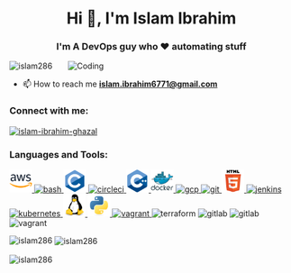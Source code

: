 <h1 align="center">Hi 👋, I'm Islam Ibrahim</h1>
<h3 align="center">I'm A DevOps guy who ❤️ automating stuff</h3>

<img align="right" alt="Coding" width="400" src="https://liveimages.algoworks.com/new-algoworks/wp-content/uploads/2022/06/28161925/DevOps-min.gif"/>


<p align="left"> <img src="https://komarev.com/ghpvc/?username=islam286&label=Profile%20views&color=0e75b6&style=flat" alt="islam286" /> </p>

- 📫 How to reach me **islam.ibrahim6771@gmail.com**

<h3 align="left">Connect with me:</h3>
<p align="left">
<a href="https://linkedin.com/in/islam-ibrahim-ghazal" target="blank"><img align="center" src="https://raw.githubusercontent.com/rahuldkjain/github-profile-readme-generator/master/src/images/icons/Social/linked-in-alt.svg" alt="islam-ibrahim-ghazal" height="30" width="40" /></a>
</p>

<h3 align="left">Languages and Tools:</h3>
<p align="left"> <a href="https://aws.amazon.com" target="_blank" rel="noreferrer"> <img src="https://raw.githubusercontent.com/devicons/devicon/master/icons/amazonwebservices/amazonwebservices-original-wordmark.svg" alt="aws" width="40" height="40"/> </a> <a href="https://www.gnu.org/software/bash/" target="_blank" rel="noreferrer"> <img src="https://www.vectorlogo.zone/logos/gnu_bash/gnu_bash-icon.svg" alt="bash" width="40" height="40"/> </a> <a href="https://www.cprogramming.com/" target="_blank" rel="noreferrer"> <img src="https://raw.githubusercontent.com/devicons/devicon/master/icons/c/c-original.svg" alt="c" width="40" height="40"/> </a> <a href="https://circleci.com" target="_blank" rel="noreferrer"> <img src="https://www.vectorlogo.zone/logos/circleci/circleci-icon.svg" alt="circleci" width="40" height="40"/> </a> <a href="https://www.w3schools.com/cpp/" target="_blank" rel="noreferrer"> <img src="https://raw.githubusercontent.com/devicons/devicon/master/icons/cplusplus/cplusplus-original.svg" alt="cplusplus" width="40" height="40"/> </a> <a href="https://www.docker.com/" target="_blank" rel="noreferrer"> <img src="https://raw.githubusercontent.com/devicons/devicon/master/icons/docker/docker-original-wordmark.svg" alt="docker" width="40" height="40"/> </a> <a href="https://cloud.google.com" target="_blank" rel="noreferrer"> <img src="https://www.vectorlogo.zone/logos/google_cloud/google_cloud-icon.svg" alt="gcp" width="40" height="40"/> </a> <a href="https://git-scm.com/" target="_blank" rel="noreferrer"> <img src="https://www.vectorlogo.zone/logos/git-scm/git-scm-icon.svg" alt="git" width="40" height="40"/> </a> <a href="https://www.w3.org/html/" target="_blank" rel="noreferrer"> <img src="https://raw.githubusercontent.com/devicons/devicon/master/icons/html5/html5-original-wordmark.svg" alt="html5" width="40" height="40"/> </a> <a href="https://www.jenkins.io" target="_blank" rel="noreferrer"> <img src="https://www.vectorlogo.zone/logos/jenkins/jenkins-icon.svg" alt="jenkins" width="40" height="40"/> </a> <a href="https://kubernetes.io" target="_blank" rel="noreferrer"> <img src="https://www.vectorlogo.zone/logos/kubernetes/kubernetes-icon.svg" alt="kubernetes" width="40" height="40"/> </a> <a href="https://www.linux.org/" target="_blank" rel="noreferrer"> <img src="https://raw.githubusercontent.com/devicons/devicon/master/icons/linux/linux-original.svg" alt="linux" width="40" height="40"/> </a> <a href="https://www.python.org" target="_blank" rel="noreferrer"> <img src="https://raw.githubusercontent.com/devicons/devicon/master/icons/python/python-original.svg" alt="python" width="40" height="40"/> </a> <a href="https://www.vagrantup.com/" target="_blank" rel="noreferrer"> <img src="https://www.vectorlogo.zone/logos/vagrantup/vagrantup-icon.svg" alt="vagrant" width="40" height="40"/> </a> <img src="https://www.vectorlogo.zone/logos/terraformio/terraformio-icon.svg" alt="terraform" width="40" height="40"/> </a> <img src="https://www.vectorlogo.zone/logos/gitlab/gitlab-icon.svg" alt="gitlab" width="40" height="40"/> </a> <img src="https://www.vectorlogo.zone/logos/mysql/mysql-icon.svg" alt="gitlab" width="40" height="40"/> <img src="https://www.vectorlogo.zone/logos/ansible/ansible-icon.svg" alt="vagrant" width="40" height="40"/> </a> </p>

<p><img align="left" src="https://github-readme-stats.vercel.app/api/top-langs?username=islam286&show_icons=true&locale=en&layout=compact" alt="islam286" /></p>

<p>&nbsp;<img align="center" src="https://github-readme-stats.vercel.app/api?username=islam286&show_icons=true&locale=en" alt="islam286" /></p>

<p><img align="center" src="https://github-readme-streak-stats.herokuapp.com/?user=islam286&" alt="islam286" /></p>
